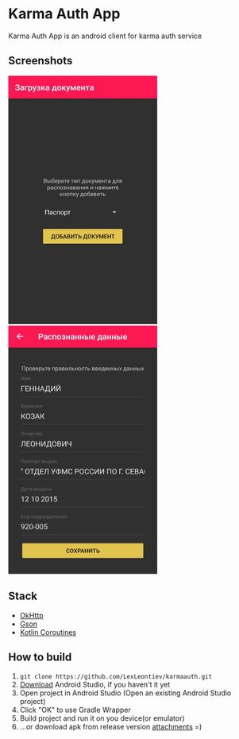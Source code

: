 Karma Auth App 
===================
Karma Auth App is an android client for karma auth service

Screenshots
-----------
<img src="preview/preview_1.jpg" alt="alt text" width="300" height="500"> <img src="preview/preview_2.jpg" alt="alt text" width="300" height="500">

Stack
-----------
* [OkHttp](https://github.com/square/okhttp)
* [Gson](https://github.com/google/gson)
* [Kotlin Coroutines](https://github.com/Kotlin/kotlinx.coroutines)

How to build
-----------
1. ```git clone https://github.com/LexLeontiev/karmaauth.git```
2. [Download](https://developer.android.com/studio/) Android Studio, if you haven't it yet
2. Open project in Android Studio (Open an existing Android Studio project) 
3. Click "OK" to use Gradle Wrapper
4. Build project and run it on you device(or emulator)
5. ...or download apk from release version [attachments](https://github.com/LexLeontiev/karmaauth/releases) =)


